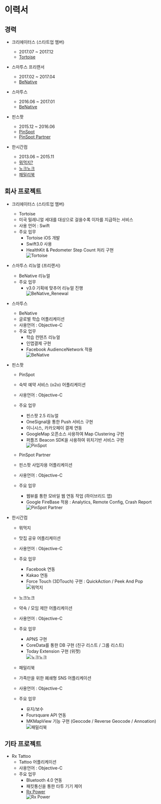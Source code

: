 # 이력서
## 경력
* 크리에이터스 (스타트업 멤버)
	* 2017.07 ~ 2017.12
	* [Tortoise](https://itunes.apple.com/us/app/tortoise-health-savings/id1094936336)
	
* 스마투스 프리랜서
	* 2017.02 ~ 2017.04
	* [BeNative](https://itunes.apple.com/kr/app/bineitibeu-geullobeol-gieob/id915310665?mt=8) 

* 스마투스 
	*  2016.06 ~ 2017.01
	* [BeNative](https://itunes.apple.com/kr/app/bineitibeu-geullobeol-gieob/id915310665?mt=8) 

* 핀스팟
	*  2015.12 ~ 2016.06
	* [PinSpot](https://itunes.apple.com/kr/app/pinseupas-pinspot-sesang-modeungos/id1033106216?mt=8)
	* [PinSpot Partner](https://itunes.apple.com/kr/app/pinseupas-pateuneo/id1117260351?mt=8)

* 한시간컴
	*  2013.06 ~ 2015.11
	* [뭐먹지?](https://itunes.apple.com/kr/app/mwomeogji/id1051623108?mt=8)
	* [노크노크](https://itunes.apple.com/kr/app/nokeunokeu/id922396277?mt=8)
	* [패밀리북](https://itunes.apple.com/kr/app/paemillibug/id588633215?mt=8)


## 회사 프로젝트
* 크리에이터스 (스타트업 멤버)
	* Tortoise
	* 미국 밀레니얼 세대를 대상으로 걸을수록 이자를 지급하는 서비스
	* 사용 언어 : Swift
	* 주요 업무
		* Tortoise iOS 개발
		* Swift3.0 사용 
		* HealthKit & Pedometer Step Count 처리 구현   
		![Tortoise](https://github.com/87kangsw/resume/blob/master/images/tortoise.png) 
* 스마투스 리뉴얼 (프리랜서)
	* BeNative 리뉴얼 
	* 주요 업무
		* v3.0 기획에 맞추어 리뉴얼 진행   
	![BeNative_Renewal](https://github.com/87kangsw/resume/blob/master/images/benative_renewal.png) 

* 스마투스 
	* BeNative
	* 글로벌 학습 어플리케이션
	* 사용언어 : Objective-C
	* 주요 업무
		* 학습 컨텐츠 리뉴얼
		* 인앱결제 구현
		* Facebook AudienceNetwork 적용   
![BeNative](https://github.com/87kangsw/resume/blob/master/images/benative.png) 

* 핀스팟
	* PinSpot
	* 숙박 예약 서비스 (o2o) 어플리케이션
	* 사용언어 : Objective-C
	* 주요 업무
		* 핀스팟 2.5 리뉴얼
		* OneSignal을 통한 Push 서비스 구현
		* 이니시스, 카카오페이 결제 연동
		* GoogleMap 오픈소스 사용하여 Map Clustering 구현
		* 퍼플즈 Beacon SDK을 사용하여 위치기반 서비스 구현   
		![PinSpot](https://github.com/87kangsw/resume/blob/master/images/pinspot.png)  

	* PinSpot Partner
	* 핀스팟 사업자용 어플리케이션
	* 사용언어 : Objective-C
	* 주요 업무
		* 웹뷰를 통한 모바일 웹 연동 작업 (하이브리드 앱)
		* Google FireBase 적용 : Analytics, Remote Config, Crash Report  
		![PinSpot Partner](https://github.com/87kangsw/resume/blob/master/images/partner.png)   

* 한시간컴
	* 뭐먹지
	* 맛집 공유 어플리케이션
	* 사용언어 : Objective-C
	* 주요 업무
		* Facebook 연동
		* Kakao 연동
		* Force Touch (3DTouch) 구현 : QuickAction / Peek And Pop   
		![뭐먹지](https://github.com/87kangsw/resume/blob/master/images/foodnote.png)    

	* 노크노크
	* 약속 / 모임  제안 어플리케이션 
	* 사용언어 : Objective-C
	* 주요 업무
		* APNS 구현
		* CoreData를 통한 DB 구현 (친구 리스트 / 그룹 리스트)
		* Today Extension 구현 (위젯)   
		![노크노크](https://github.com/87kangsw/resume/blob/master/images/knock.png)     

	* 패밀리북 	
	* 가족만을 위한 폐쇄형 SNS 어플리케이션
	* 사용언어 : Objective-C
	* 주요 업무
		* 유지/보수
		* Foursquare API 연동
		* MKMapView 기능 구현 (Geocode / Reverse Geocode / Annoation)   
		![패밀리북](https://github.com/87kangsw/resume/blob/master/images/familybook.png)     

## 기타 프로젝트
* Rx Tattoo
	* Tattoo 어플리케이션
	* 사용언어 : Objective-C
	* 주요 업무
		* Bluetooth 4.0 연동
		* 패킷통신을 통한 타투 기기 제어
		* [Rx Power](https://itunes.apple.com/kr/app/rx-power/id1246644023?mt=8)   
		![Rx Power](https://github.com/87kangsw/resume/blob/master/images/rxpower.png)



